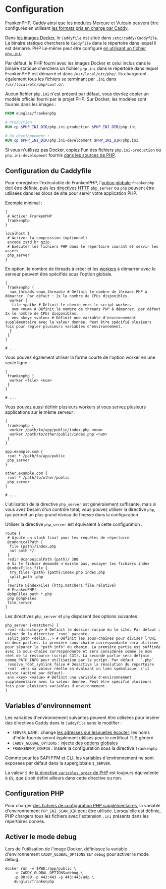 # Configuration

FrankenPHP, Caddy ainsi que les modules Mercure et Vulcain peuvent être configurés en utilisant [les formats pris en charge par Caddy](https://caddyserver.com/docs/getting-started#your-first-config).

Dans [les images Docker](docker.md), le `Caddyfile` est situé dans `/etc/caddy/Caddyfile`.
Le binaire statique cherchera le `Caddyfile` dans le répertoire dans lequel il est démarré.
PHP lui-même peut être configuré [en utilisant un fichier `php.ini`](https://www.php.net/manual/fr/configuration.file.php).

Par défaut, le PHP fourni avec les images Docker et celui inclus dans le binaire statique cherchera un fichier `php.ini` dans le répertoire dans lequel FrankenPHP est démarré et dans `/usr/local/etc/php/`. Ils chargeront également tous les fichiers se terminant par `.ini` dans `/usr/local/etc/php/conf.d/`.

Aucun fichier `php.ini` n'est présent par défaut, vous devriez copier un modèle officiel fourni par le projet PHP.
Sur Docker, les modèles sont fournis dans les images :

```dockerfile
FROM dunglas/frankenphp

# Production :
RUN cp $PHP_INI_DIR/php.ini-production $PHP_INI_DIR/php.ini

# Ou développement :
RUN cp $PHP_INI_DIR/php.ini-development $PHP_INI_DIR/php.ini
```

Si vous n'utilisez pas Docker, copiez l'un des fichiers `php.ini-production` ou `php.ini-development` fournis [dans les sources de PHP](https://github.com/php/php-src/).

## Configuration du Caddyfile

Pour enregistrer l'exécutable de FrankenPHP, l'[option globale](https://caddyserver.com/docs/caddyfile/concepts#global-options) `frankenphp` doit être définie, puis les [directives HTTP](https://caddyserver.com/docs/caddyfile/concepts#directives) `php_server` ou `php` peuvent être utilisées dans les blocs de site pour servir votre application PHP.

Exemple minimal :

```caddyfile
{
 # Activer FrankenPHP
 frankenphp
}

localhost {
 # Activer la compression (optionnel)
 encode zstd br gzip
 # Exécuter les fichiers PHP dans le répertoire courant et servir les assets
 php_server
}
```

En option, le nombre de threads à créer et les [workers](worker.md) à démarrer avec le serveur peuvent être spécifiés sous l'option globale.

```caddyfile
{
 frankenphp {
  num_threads <num_threads> # Définit le nombre de threads PHP à démarrer. Par défaut : 2x le nombre de CPUs disponibles.
  worker {
   file <path> # Définit le chemin vers le script worker.
   num <num> # Définit le nombre de threads PHP à démarrer, par défaut 2x le nombre de CPUs disponibles.
   env <key> <value> # Définit une variable d'environnement supplémentaire avec la valeur donnée. Peut être spécifié plusieurs fois pour régler plusieurs variables d'environnement.
  }
 }
}

# ...
```

Vous pouvez également utiliser la forme courte de l'option worker en une seule ligne :

```caddyfile
{
 frankenphp {
  worker <file> <num>
 }
}

# ...
```

Vous pouvez aussi définir plusieurs workers si vous servez plusieurs applications sur le même serveur :

```caddyfile
{
 frankenphp {
  worker /path/to/app/public/index.php <num>
  worker /path/to/other/public/index.php <num>
 }
}

app.example.com {
 root * /path/to/app/public
 php_server
}

other.example.com {
 root * /path/to/other/public
 php_server
}

# ...
```

L'utilisation de la directive `php_server` est généralement suffisante,
mais si vous avez besoin d'un contrôle total, vous pouvez utiliser la directive `php`, qui permet un plus grand niveau de finesse dans la configuration.

Utiliser la directive `php_server` est équivalent à cette configuration :

```caddyfile
route {
 # Ajoute un slash final pour les requêtes de répertoire
 @canonicalPath {
  file {path}/index.php
  not path */
 }
 redir @canonicalPath {path}/ 308
 # Si le fichier demandé n'existe pas, essayer les fichiers index
 @indexFiles file {
  try_files {path} {path}/index.php index.php
  split_path .php
 }
 rewrite @indexFiles {http.matchers.file.relative}
 # FrankenPHP!
 @phpFiles path *.php
 php @phpFiles
 file_server
}
```

Les directives `php_server` et `php` disposent des options suivantes :

```caddyfile
php_server [<matcher>] {
 root <directory> # Définit le dossier racine du le site. Par défaut : valeur de la directive `root` parente.
 split_path <delim...> # Définit les sous-chaînes pour diviser l'URI en deux parties. La première sous-chaîne correspondante sera utilisée pour séparer le "path info" du chemin. La première partie est suffixée avec la sous-chaîne correspondante et sera considérée comme le nom réel de la ressource (script CGI). La seconde partie sera définie comme PATH_INFO pour utilisation par le script. Par défaut : `.php`
 resolve_root_symlink false # Désactive la résolution du répertoire `root` vers sa valeur réelle en évaluant un lien symbolique, s'il existe (activé par défaut).
 env <key> <value> # Définit une variable d'environnement supplémentaire avec la valeur donnée. Peut être spécifié plusieurs fois pour plusieurs variables d'environnement.
}
```

## Variables d'environnement

Les variables d'environnement suivantes peuvent être utilisées pour insérer des directives Caddy dans le `Caddyfile` sans le modifier :

* `SERVER_NAME` : change [les adresses sur lesquelles écouter](https://caddyserver.com/docs/caddyfile/concepts#addresses), les noms d'hôte fournis seront également utilisés pour le certificat TLS généré
* `CADDY_GLOBAL_OPTIONS` : injecte [des options globales](https://caddyserver.com/docs/caddyfile/options)
* `FRANKENPHP_CONFIG` : insère la configuration sous la directive `frankenphp`

Comme pour les SAPI FPM et CLI, les variables d'environnement ne sont exposées par défaut dans la superglobale `$_SERVER`.

La valeur `S` de [la directive `variables_order` de PHP](https://www.php.net/manual/fr/ini.core.php#ini.variables-order) est toujours équivalente à `ES`, que `E` soit défini ailleurs dans cette directive ou non.

## Configuration PHP

Pour charger [des fichiers de configuration PHP supplémentaires](https://www.php.net/manual/fr/configuration.file.php#configuration.file.scan), la variable d'environnement `PHP_INI_SCAN_DIR` peut être utilisée.
Lorsqu'elle est définie, PHP chargera tous les fichiers avec l'extension `.ini` présents dans les répertoires donnés.

## Activer le mode debug

Lors de l'utilisation de l'image Docker, définissez la variable d'environnement `CADDY_GLOBAL_OPTIONS` sur `debug` pour activer le mode debug :

```console
docker run -v $PWD:/app/public \
    -e CADDY_GLOBAL_OPTIONS=debug \
    -p 80:80 -p 443:443 -p 443:443/udp \
    dunglas/frankenphp
```
